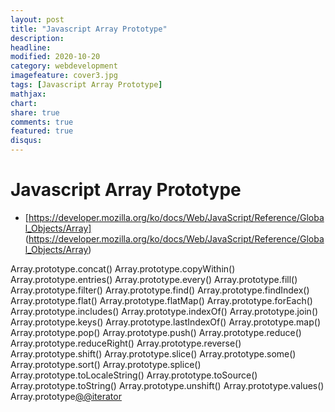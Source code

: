 ```yaml
---
layout: post
title: "Javascript Array Prototype"
description: 
headline: 
modified: 2020-10-20
category: webdevelopment
imagefeature: cover3.jpg
tags: [Javascript Array Prototype]
mathjax: 
chart: 
share: true
comments: true
featured: true
disqus:
---
```


# Javascript Array Prototype


- [https://developer.mozilla.org/ko/docs/Web/JavaScript/Reference/Global_Objects/Array] (https://developer.mozilla.org/ko/docs/Web/JavaScript/Reference/Global_Objects/Array)


Array.prototype.concat()
Array.prototype.copyWithin()
Array.prototype.entries()
Array.prototype.every()
Array.prototype.fill()
Array.prototype.filter()
Array.prototype.find()
Array.prototype.findIndex()
Array.prototype.flat()
Array.prototype.flatMap()
Array.prototype.forEach()
Array.prototype.includes()
Array.prototype.indexOf()
Array.prototype.join()
Array.prototype.keys()
Array.prototype.lastIndexOf()
Array.prototype.map()
Array.prototype.pop()
Array.prototype.push()
Array.prototype.reduce()
Array.prototype.reduceRight()
Array.prototype.reverse()
Array.prototype.shift()
Array.prototype.slice()
Array.prototype.some()
Array.prototype.sort()
Array.prototype.splice()
Array.prototype.toLocaleString()
Array.prototype.toSource()
Array.prototype.toString()
Array.prototype.unshift()
Array.prototype.values()
Array.prototype[@@iterator]()


